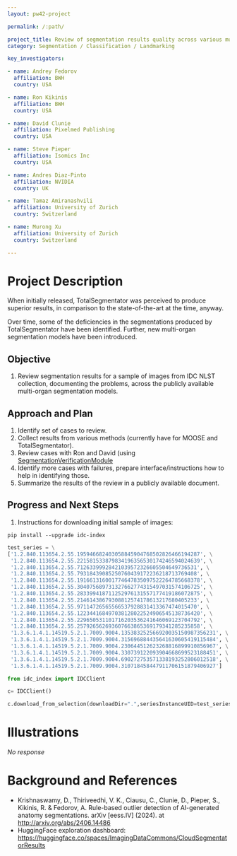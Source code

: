```yaml
---
layout: pw42-project

permalink: /:path/

project_title: Review of segmentation results quality across various multi-organ segmentation models
category: Segmentation / Classification / Landmarking

key_investigators:

- name: Andrey Fedorov
  affiliation: BWH
  country: USA

- name: Ron Kikinis
  affiliation: BWH
  country: USA

- name: David Clunie
  affiliation: Pixelmed Publishing
  country: USA

- name: Steve Pieper
  affiliation: Isomics Inc
  country: USA

- name: Andres Diaz-Pinto
  affiliation: NVIDIA
  country: UK

- name: Tamaz Amiranashvili
  affiliation: University of Zurich
  country: Switzerland

- name: Murong Xu
  affiliation: University of Zurich
  country: Switzerland

---
```


# Project Description

<!-- Add a short paragraph describing the project. -->


When initially released, TotalSegmentator was perceived to produce superior results, in comparison to the state-of-the-art at the time, anyway.

Over time, some of the deficiencies in the segmentations produced by TotalSegmentator have been identified. Further, new multi-organ segmentation models have been introduced.



## Objective

<!-- Describe here WHAT you would like to achieve (what you will have as end result). -->


1. Review segmentation results for a sample of images from IDC NLST collection, documenting the problems, across the publicly available multi-organ segmentation models. 





## Approach and Plan

<!-- Describe here HOW you would like to achieve the objectives stated above. -->

1. Identify set of cases to review.
2. Collect results from various methods (currently have for MOOSE and TotalSegmentator).
3. Review cases with Ron and David (using [SegmentationVerificationModule](https://projectweek.na-mic.org/PW41_2024_MIT/Projects/SegmentationVerificationModuleForFinalizingMultiLabelAiSegmentations/)
4. Identify more cases with failures, prepare interface/instructions how to help in identifying those.
5. Summarize the results of the review in a publicly available document.

## Progress and Next Steps

1. Instructions for downloading initial sample of images:

`pip install --upgrade idc-index`

```python
test_series = \
['1.2.840.113654.2.55.195946682403058845904768502826466194287', \
 '1.2.840.113654.2.55.221581533879834196356530174246594024639', \
 '1.2.840.113654.2.55.71263399928421039572326605504649736531', \
 '1.2.840.113654.2.55.79318439085250760439172236218713769408', \
 '1.2.840.113654.2.55.191661316001774647835097522264785668378', \
 '1.2.840.113654.2.55.304075689731327662774315497031574106725', \
 '1.2.840.113654.2.55.283399418711252976131557177419186072875', \
 '1.2.840.113654.2.55.21461438679308812574178613217680405233', \
 '1.2.840.113654.2.55.97114726565566537928831413367474015470', \
 '1.2.840.113654.2.55.122344168497038128022524906545138736420', \
 '1.2.840.113654.2.55.229650531101716203536241646069123704792', \
 '1.2.840.113654.2.55.257926562693607663865369179341285235858', \
 '1.3.6.1.4.1.14519.5.2.1.7009.9004.135383252566920035150987356231', \
 '1.3.6.1.4.1.14519.5.2.1.7009.9004.315696884435641630605419115484', \
 '1.3.6.1.4.1.14519.5.2.1.7009.9004.230644512623268816899910856967', \
 '1.3.6.1.4.1.14519.5.2.1.7009.9004.330739122093904668699523188451', \
 '1.3.6.1.4.1.14519.5.2.1.7009.9004.690272753571338193252806012518', \
 '1.3.6.1.4.1.14519.5.2.1.7009.9004.310718458447911706151879406927']

from idc_index import IDCClient 

c= IDCClient()

c.download_from_selection(downloadDir=".",seriesInstanceUID=test_series)
```





# Illustrations

<!-- Add pictures and links to videos that demonstrate what has been accomplished. -->


_No response_

# Background and References

<!-- If you developed any software, include link to the source code repository.
     If possible, also add links to sample data, and to any relevant publications. -->
* Krishnaswamy, D., Thiriveedhi, V. K., Ciausu, C., Clunie, D., Pieper, S., Kikinis, R. & Fedorov, A. Rule-based outlier detection of AI-generated anatomy segmentations. arXiv [eess.IV] (2024). at http://arxiv.org/abs/2406.14486
* HuggingFace exploration dashboard: https://huggingface.co/spaces/ImagingDataCommons/CloudSegmentatorResults

